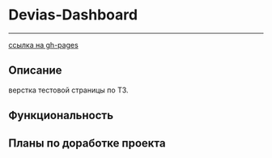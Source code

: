 # Devias-Dashboard
***
[ссылка на gh-pages](https://nikolaymishaev.github.io/Devias-Dashboard/index.html)

## Описание
верстка тестовой страницы по ТЗ.

## Функциональность

## Планы по доработке проекта

